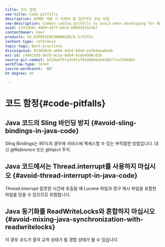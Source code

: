 ```yaml
---
title: 코드 함정
seo-title: Code pitfalls
description: AEM용 개발 시 피해야 할 일반적인 코딩 위험
seo-description: Common coding pitfalls to avoid when developing for AEM
uuid: e7413bdc-4889-45ff-bdcb-b0893d33a3b7
contentOwner: User
products: SG_EXPERIENCEMANAGER/6.5/SITES
content-type: reference
topic-tags: best-practices
discoiquuid: 01362026-a696-4a5d-94e9-ea784eaa6e4b
exl-id: c448c5d5-def8-4c1a-8db4-41eb49d0cd20
source-git-commit: b220adf6fa3e9faf94389b9a9416b7fca2f89d9d
workflow-type: tm+mt
source-wordcount: '88'
ht-degree: 4%

---
```


# 코드 함정{#code-pitfalls}

## Java 코드의 Sling 바인딩 방지 {#avoid-sling-bindings-in-java-code}

Sling Bindings는 90%의 경우에 서비스에 액세스할 수 있는 부적절한 방법입니다. 대신 *@Reference* 또는 *@Inject* 주석.

## Java 코드에서는 Thread.interrupt를 사용하지 마십시오 {#avoid-thread-interrupt-in-java-code}

*Thread.interrupt* 잘못된 시간에 호출될 때 Lucene 파일과 영구 캐시 파일을 포함한 파일을 닫을 수 있으므로 위험합니다.

## Java 동기화를 ReadWriteLocks와 혼합하지 마십시오 {#avoid-mixing-java-synchronization-with-readwritelocks}

이 경우 코드가 결국 교착 상태가 될 경합 상태가 될 수 있습니다.
